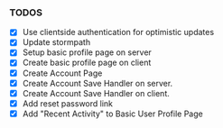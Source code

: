 ### TODOS
- [x] Use clientside authentication for optimistic updates
- [x] Update stormpath
- [x] Setup basic profile page on server
- [x] Create basic profile page on client
- [x] Create Account Page
- [x] Create Account Save Handler on server.
- [x] Create Account Save Handler on client.
- [x] Add reset password link
- [x] Add "Recent Activity" to Basic User Profile Page